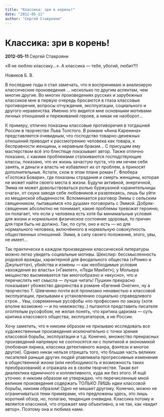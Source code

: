 ```yaml
---
title: "Классика: зри в корень!"
date: "2012-05-11"
author: "Сергей Ставрояни"
---
```


# Классика: зри в корень!

**2012-05-11** Сергей Ставрояни

«Я не люблю классику...». А классика — тебя, убогий, любит?!!

Новиков Б. В.

В последние годы я стал замечать, что я воспринимаю и анализирую классические произведения ... несколько по другим аспектам, чем многие другие. Во многих произведениях русских и зарубежных классиков мне в первую очередь бросаются в глаза классовые противоречия, вопросы отчуждения, эксплуатации, социального и другого неравенства. Именно это видится мне основными мотивами личных отношений и переживаний героев, а никак не наоборот...

К примеру, отлично показаны классовые противоречия в тогдашней России в творчестве Льва Толстого. В романе «Анна Каренина» представляется очевидным, что господство товарно-денежных отношений приводит к рассмотрению человека как товара, к бесправности женщины, к неравным бракам... С присущим ему мастерством всё это блестяще показывает автор. Также отлично показано, с какими проблемами сталкиваются господствующие классы, показано, что их жизнь зачастую пуста, что им нечем себя занять, и деньги и власть не избавляют их от проблем, а приносят дополнительные. Кстати, схож в этом плане роман Г. Флобера «Госпожа Бовари», где показаны страдания и смерть женщины, которая не может найти своего места в жизни. Будучи активной, энергичной, Эмма не может довольствоваться ролью буржуазной «хранительницы очага», от скуки заводя себе любовников и развлекаясь, лишь бы уйти из мещанской обыденности. Вспоминается разговор Эммы с сельским священником, пытавшимся «по душам» поговорить с Эммой. Добряк-священник абсолютно не понимает, какие проблемы тревожат героиню, он полагает, что если у человека есть хотя бы минимальные условия для жизни и нормальное физическое состояние здоровья, то причин для горя быть не должно. Так, по сути, оно и есть — но для нормального человека, включённого в нормальную совокупность общественных отношений. Эмма, в силу своего положения, этого, увы, не имеет...

Так практически в каждом произведении классической литературы можно легко увидеть социальные мотивы. Шекспир: бессмысленность родовой вражды, характерной для феодального общества («Ромео и Джульетта»), убийства и измены — как необходимые условия «вхождения во власть» («Гамлет», «Леди Макбет»); у Мольера мещанство высмеивается так многообразно и «вкусно», что и перечислять нет смысла — лучше читать! Пушкин прекрасно показывает убожество дворянства в романе «Евгений Онегин», ну а творчество Т. Шевченко почти всё пронизано ненавистью к классовой эксплуатации, призывами к установлению социально справедливого строя... Увы, современные русофобы «по профессии» по заказу (хотя вполне возможно — и по невежеству..) пытаются представить писателя оголтелым русофобом, не желая понять, что критика царизма — суть критика классового общества, эксплуататоров, а не России.

Хочу заметить, что я никоим образом не призываю исследовать все художественные произведения исключительно с точки зрения классовой борьбы, эксплуатации и т.д. Конечно, множество прекрасных произведений напрямую не соотносятся ни с политикой и экономикой (любовная лирика, классика детективного жанра, фэнтези и многое другое). Однако никак нельзя отрицать того, что бльшая часть великих писателей раньше других людей улавливала прогрессивные изменения в общественной жизни (или необходимость и возможность таких преобразований) и отражала их в своём творчестве. Такая вот диалектика единичного и коллективного, куда же без этого. И ещё уточню: я никоим образом не утверждаю, что перечисленные мной великие произведения содержать ТОЛЬКО ЛИШЬ идеи классовой борьбы, никоим образом! Одно не мешает другому. Конечно, можно не ограничиваться теми примерами, что предложены здесь, это лишь короткий обзор, но, полагаю, тенденция очевидна. Классика потому и является классикой, что отражает мир объективно, а не так, как «видит автор». Поэтому она и любима нами.